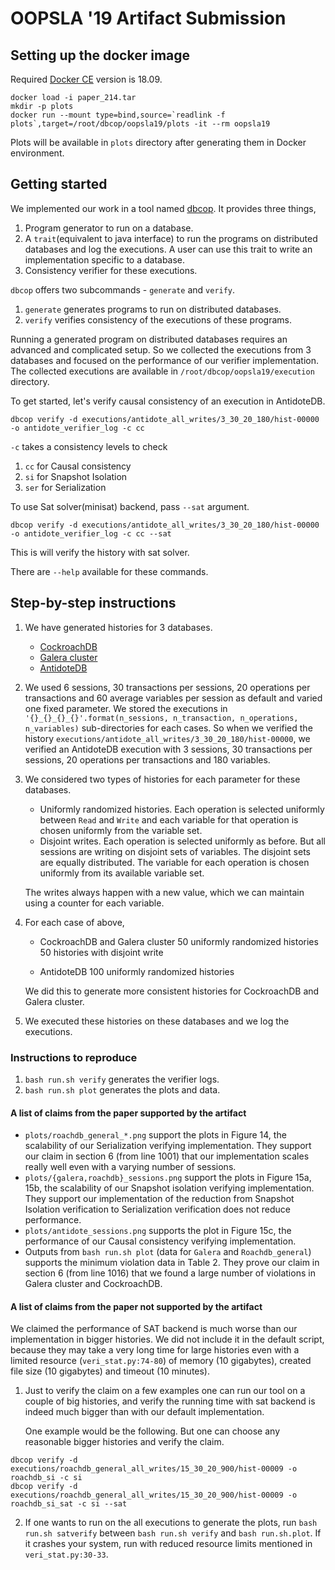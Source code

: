 # OOPSLA '19 Artifact Submission

## Setting up the docker image

Required [Docker CE](https://docs.docker.com/install) version is 18.09.

```
docker load -i paper_214.tar
mkdir -p plots
docker run --mount type=bind,source=`readlink -f plots`,target=/root/dbcop/oopsla19/plots -it --rm oopsla19
```

Plots will be available in `plots` directory after generating them in Docker environment.

## Getting started

We implemented our work in a tool named [dbcop](https://gitlab.math.univ-paris-diderot.fr/ranadeep/dbcop). It provides three things,

1.  Program generator to run on a database.
2.  A `trait`(equivalent to java interface) to run the programs on distributed databases and log the executions.
    A user can use this trait to write an implementation specific to a database.
3.  Consistency verifier for these executions.

`dbcop` offers two subcommands - `generate` and `verify`.

1.  `generate` generates programs to run on distributed databases.
2.  `verify` verifies consistency of the executions of these programs.

Running a generated program on distributed databases requires an advanced and complicated setup. So we collected the executions from 3 databases and focused on the performance of our verifier implementation. The collected executions are available in `/root/dbcop/oopsla19/execution` directory.

To get started, let's verify causal consistency of an execution in AntidoteDB. 
```
dbcop verify -d executions/antidote_all_writes/3_30_20_180/hist-00000 -o antidote_verifier_log -c cc
```
`-c` takes a consistency levels to check

1.  `cc` for Causal consistency
2.  `si` for Snapshot Isolation
3.  `ser` for Serialization

To use Sat solver(minisat) backend, pass `--sat` argument.
```
dbcop verify -d executions/antidote_all_writes/3_30_20_180/hist-00000 -o antidote_verifier_log -c cc --sat
```
This is will verify the history with sat solver.

There are `--help` available for these commands.

## Step-by-step instructions

1.  We have generated histories for 3 databases.

    -   [CockroachDB](https://www.cockroachlabs.com/)
    -   [Galera cluster](https://galeracluster.com)
    -   [AntidoteDB](https://www.antidotedb.eu/)

2.  We used 6 sessions, 30 transactions per sessions, 20 operations per transactions and 60 average variables per session as default and varied one fixed parameter.
    We stored the executions in `'{}_{}_{}_{}'.format(n_sessions, n_transaction, n_operations, n_variables)` sub-directories for each cases.
    So when we verified the history `executions/antidote_all_writes/3_30_20_180/hist-00000`, we verified an AntidoteDB execution with 3 sessions, 30 transactions per sessions, 20 operations per transactions and 180 variables.

3.  We considered two types of histories for each parameter for these databases.

    -   Uniformly randomized histories. Each operation is selected uniformly between `Read` and `Write` and each variable for that operation is chosen uniformly from the variable set.
    -   Disjoint writes. Each operation is selected uniformly as before. But all sessions are writing on disjoint sets of variables. The disjoint sets are equally distributed. The variable for each operation is chosen uniformly from its available variable set.

    The writes always happen with a new value, which we can maintain using a counter for each variable.

4.  For each case of above,

    -   CockroachDB and Galera cluster
        50 uniformly randomized histories
        50 histories with disjoint write

    -   AntidoteDB
        100 uniformly randomized histories

    We did this to generate more consistent histories for CockroachDB and Galera cluster.

5.  We executed these histories on these databases and we log the executions.

### Instructions to reproduce

1.  `bash run.sh verify` generates the verifier logs.
2.  `bash run.sh plot` generates the plots and data.

#### A list of claims from the paper supported by the artifact

-   `plots/roachdb_general_*.png` support the plots in Figure 14, the scalability of our Serialization verifying implementation. They support our claim in section 6 (from line 1001) that our implementation scales really well even with a varying number of sessions.
-   `plots/{galera,roachdb}_sessions.png` support the plots in Figure 15a, 15b, the scalability of our Snapshot isolation verifying implementation. They support our implementation of the reduction from Snapshot Isolation verification to Serialization verification does not reduce performance.
-   `plots/antidote_sessions.png` supports the plot in Figure 15c, the performance of our Causal consistency verifying implementation. 
-   Outputs from `bash run.sh plot` (data for `Galera` and `Roachdb_general`) supports the minimum violation data in Table 2. They prove our claim in section 6 (from line 1016) that we found a large number of violations in Galera cluster and CockroachDB.

#### A list of claims from the paper not supported by the artifact

We claimed the performance of SAT backend is much worse than our implementation in bigger histories. We did not include it in the default script, because they may take a very long time for large histories even with a limited resource (`veri_stat.py:74-80`) of memory (10 gigabytes), created file size (10 gigabytes) and timeout (10 minutes).

1.  Just to verify the claim on a few examples one can run our tool on a couple of big histories, and verify the running time with sat backend is indeed much bigger than with our default implementation.

    One example would be the following. But one can choose any reasonable bigger histories and verify the claim.
```
dbcop verify -d executions/roachdb_general_all_writes/15_30_20_900/hist-00009 -o roachdb_si -c si
dbcop verify -d executions/roachdb_general_all_writes/15_30_20_900/hist-00009 -o roachdb_si_sat -c si --sat
```
2.  If one wants to run on the all executions to generate the plots, run `bash run.sh satverify` between `bash run.sh verify` and `bash run.sh.plot`.
    If it crashes your system, run with reduced resource limits mentioned in `veri_stat.py:30-33`.
